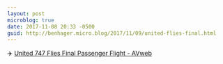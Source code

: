 ```yaml
---
layout: post
microblog: true
date: 2017-11-08 20:33 -0500
guid: http://benhager.micro.blog/2017/11/09/united-flies-final.html
---
```

✈️ [United 747 Flies Final Passenger Flight - AVweb](https://www.avweb.com/avwebflash/news/United-747-Flies-Final-Passenger-Flight-229885-1.html)
